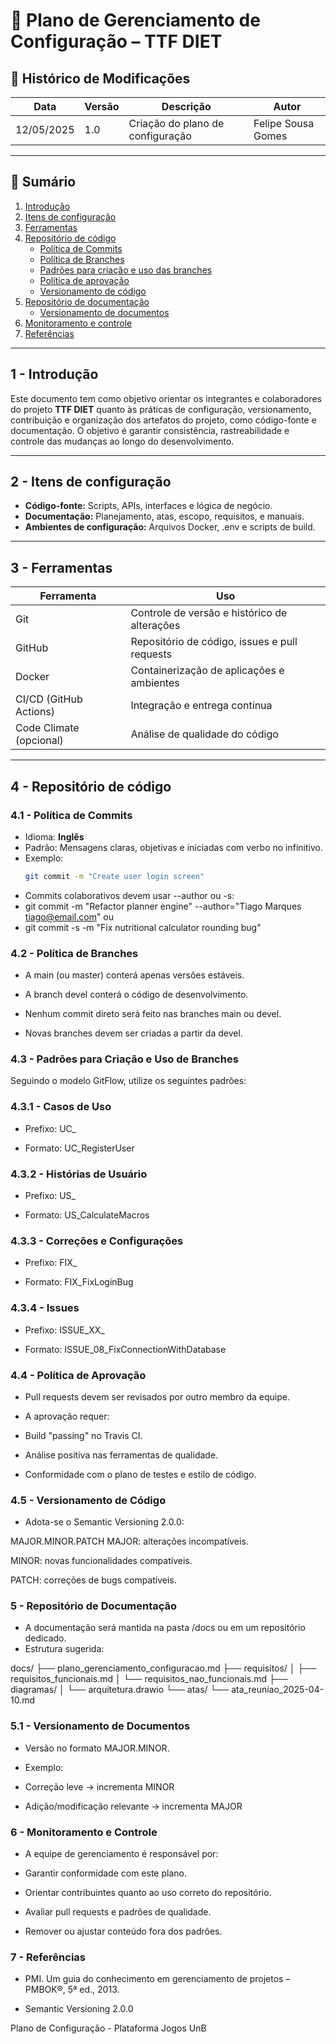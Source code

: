 # 📘 Plano de Gerenciamento de Configuração – TTF DIET

## 📅 Histórico de Modificações

| Data       | Versão | Descrição                            | Autor                |
|------------|--------|--------------------------------------|----------------------|
| 12/05/2025 | 1.0    | Criação do plano de configuração     | Felipe Sousa Gomes   |

---

## 📑 Sumário

1. [Introdução](#1---introdução)  
2. [Itens de configuração](#2---itens-de-configuração)  
3. [Ferramentas](#3---ferramentas)  
4. [Repositório de código](#4---repositório-de-código)  
   - [Política de Commits](#41---política-de-commits)  
   - [Política de Branches](#42---política-de-branches)  
   - [Padrões para criação e uso das branches](#43---padrões-para-criação-e-uso-das-branches)  
   - [Política de aprovação](#44---política-de-aprovação)  
   - [Versionamento de código](#45---versionamento-de-código)  
5. [Repositório de documentação](#5---repositório-de-documentação)  
   - [Versionamento de documentos](#51---versionamento-de-documentos)  
6. [Monitoramento e controle](#6---monitoramento-e-controle)  
7. [Referências](#7---referências)  

---

## 1 - Introdução

Este documento tem como objetivo orientar os integrantes e colaboradores do projeto **TTF DIET** quanto às práticas de configuração, versionamento, contribuição e organização dos artefatos do projeto, como código-fonte e documentação. O objetivo é garantir consistência, rastreabilidade e controle das mudanças ao longo do desenvolvimento.

---

## 2 - Itens de configuração

- **Código-fonte:** Scripts, APIs, interfaces e lógica de negócio.  
- **Documentação:** Planejamento, atas, escopo, requisitos, e manuais.  
- **Ambientes de configuração:** Arquivos Docker, .env e scripts de build.

---

## 3 - Ferramentas

| Ferramenta | Uso |
|-----------|-----|
| Git       | Controle de versão e histórico de alterações |
| GitHub    | Repositório de código, issues e pull requests |
| Docker    | Containerização de aplicações e ambientes |
| CI/CD (GitHub Actions) | Integração e entrega contínua |
| Code Climate (opcional) | Análise de qualidade do código |

---

## 4 - Repositório de código

### 4.1 - Política de Commits

- Idioma: **Inglês**  
- Padrão: Mensagens claras, objetivas e iniciadas com verbo no infinitivo.  
- Exemplo:  
  ```bash
  git commit -m "Create user login screen"
 - Commits colaborativos devem usar --author ou -s:
 - git commit -m "Refactor planner engine" --author="Tiago Marques <tiago@email.com>"
ou
 - git commit -s -m "Fix nutritional calculator rounding bug"
### 4.2 - Política de Branches
- A main (ou master) conterá apenas versões estáveis.

- A branch devel conterá o código de desenvolvimento.

- Nenhum commit direto será feito nas branches main ou devel.

- Novas branches devem ser criadas a partir da devel.

### 4.3 - Padrões para Criação e Uso de Branches
Seguindo o modelo GitFlow, utilize os seguintes padrões:

### 4.3.1 - Casos de Uso
- Prefixo: UC_

- Formato: UC_RegisterUser

### 4.3.2 - Histórias de Usuário
- Prefixo: US_

- Formato: US_CalculateMacros

### 4.3.3 - Correções e Configurações
- Prefixo: FIX_

- Formato: FIX_FixLoginBug

### 4.3.4 - Issues
- Prefixo: ISSUE_XX_

- Formato: ISSUE_08_FixConnectionWithDatabase

### 4.4 - Política de Aprovação
- Pull requests devem ser revisados por outro membro da equipe.

- A aprovação requer:

- Build "passing" no Travis CI.

- Análise positiva nas ferramentas de qualidade.

- Conformidade com o plano de testes e estilo de código.

### 4.5 - Versionamento de Código
- Adota-se o Semantic Versioning 2.0.0:

MAJOR.MINOR.PATCH
MAJOR: alterações incompatíveis.

MINOR: novas funcionalidades compatíveis.

PATCH: correções de bugs compatíveis.

### 5 - Repositório de Documentação
- A documentação será mantida na pasta /docs ou em um repositório dedicado.
- Estrutura sugerida:

docs/
├── plano_gerenciamento_configuracao.md
├── requisitos/
│   ├── requisitos_funcionais.md
│   └── requisitos_nao_funcionais.md
├── diagramas/
│   └── arquitetura.drawio
└── atas/
    └── ata_reuniao_2025-04-10.md
    
### 5.1 - Versionamento de Documentos
- Versão no formato MAJOR.MINOR.
- Exemplo:

- Correção leve → incrementa MINOR

- Adição/modificação relevante → incrementa MAJOR

### 6 - Monitoramento e Controle
- A equipe de gerenciamento é responsável por:

- Garantir conformidade com este plano.

- Orientar contribuintes quanto ao uso correto do repositório.

- Avaliar pull requests e padrões de qualidade.

- Remover ou ajustar conteúdo fora dos padrões.

### 7 - Referências
- PMI. Um guia do conhecimento em gerenciamento de projetos – PMBOK®, 5ª ed., 2013.

- Semantic Versioning 2.0.0

Plano de Configuração - Plataforma Jogos UnB
